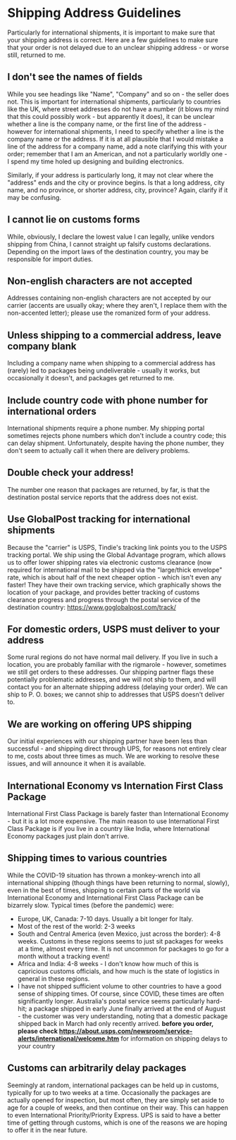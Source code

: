 # Shipping Address Guidelines
Particularly for international shipments, it is important to make sure that your shipping address is correct. Here are a few guidelines to make sure that your order is not delayed due to an unclear shipping address - or worse still, returned to me. 

## I don't see the names of fields
While you see headings like "Name", "Company" and so on - the seller does not. 
This is important for international shipments, particularly to countries like the UK, where street addresses do not have a number (it blows my mind that this could possibly work - but apparently it does), it can be unclear whether a line is the company name, or the first line of the address - however for international shipments, I need to specify whether a line is the company name or the address. If it is at all plausible that I would mistake a line of the address for a company name, add a note clarifying this with your order; remember that I am an American, and not a particularly worldly one - I spend my time holed up designing and building electronics. 

Similarly, if your address is particularly long, it may not clear where the "address" ends and the city or province begins. Is that a long address, city name, and no province, or shorter address, city, province? Again, clarify if it may be confusing. 

## I cannot lie on customs forms
While, obviously, I declare the lowest value I can legally, unlike vendors shipping from China, I cannot straight up falsify customs declarations. Depending on the import laws of the destination country, you may be responsible for import duties. 

## Non-english characters are not accepted
Addresses containing non-english characters are not accepted by our carrier (accents are usually okay; where they aren't, I replace them with the non-accented letter); please use the romanized form of your address. 

## Unless shipping to a commercial address, leave company blank
Including a company name when shipping to a commercial address has (rarely) led to packages being undeliverable - usually it works, but occasionally it doesn't, and packages get returned to me. 

## Include country code with phone number for international orders
International shipments require a phone number. My shipping portal sometimes rejects phone numbers which don't include a country code; this can delay shipment. Unfortunately, despite having the phone number, they don't seem to actually call it when there are delivery problems. 

## Double check your address!
The number one reason that packages are returned, by far, is that the destination postal service reports that the address does not exist. 

## Use GlobalPost tracking for international shipments
Because the "carrier" is USPS, Tindie's tracking link points you to the USPS tracking portal. We ship using the Global Advantage program, which allows us to offer lower shipping rates via electronic customs clearance (now required for international mail to be shipped via the "large/thick envelope" rate, which is about half of the next cheaper option - which isn't even any faster! They have their own tracking service, which graphically shows the location of your package, and provides better tracking of customs clearance progress and progress through the postal service of the destination country: https://www.goglobalpost.com/track/

## For domestic orders, USPS must deliver to your address
Some rural regions do not have normal mail delivery. If you live in such a location, you are probably familiar with the rigmarole - however, sometimes we still get orders to these addresses. Our shipping partner flags these potentially problematic addresses, and we will not ship to them, and will contact you for an alternate shipping address (delaying your order). We can ship to P. O. boxes; we cannot ship to addresses that USPS doesn't deliver to. 

## We are working on offering UPS shipping
Our initial experiences with our shipping partner have been less than successful - and shipping direct through UPS, for reasons not entirely clear to me, costs about three times as much. We are working to resolve these issues, and will announce it when it is available.

## International Economy vs Internation First Class Package
International First Class Package is barely faster than International Economy - but it is a lot more expensive. The main reason to use International First Class Package is if you live in a country like India, where International Economy packages just plain don't arrive.

## Shipping times to various countries
While the COVID-19 situation has thrown a monkey-wrench into all international shipping (though things have been returning to normal, slowly), even in the best of times, shipping to certain parts of the world via International Economy and International First Class Package can be bizarrely slow. Typical times (before the pandemic) were:
* Europe, UK, Canada: 7-10 days. Usually a bit longer for Italy. 
* Most of the rest of the world: 2-3 weeks
* South and Central America (even Mexico, just across the border): 4-8 weeks. Customs in these regions seems to just sit packages for weeks at a time, almost every time. It is not uncommon for packages to go for a month without a tracking event! 
* Africa and India: 4-8 weeks - I don't know how much of this is capricious customs officials, and how much is the state of logistics in general in these regions. 
* I have not shipped sufficient volume to other countries to have a good sense of shipping times.
Of course, since COVID, these times are often significantly longer. Australia's postal service seems particularly hard-hit; a package shipped in early June finally arrived at the end of August - the customer was very understanding, noting that a domestic package shipped back in March had only recently arrived. **before you order, please check https://about.usps.com/newsroom/service-alerts/international/welcome.htm** for information on shipping delays to your country 

## Customs can arbitrarily delay packages
Seemingly at random, international packages can be held up in customs, typically for up to two weeks at a time. Occasionally the packages are actually opened for inspection, but most often, they are simply set aside to age for a couple of weeks, and then continue on their way. This can happen to even International Priority/Priority Express. UPS is said to have a better time of getting through customs, which is one of the reasons we are hoping to offer it in the near future.
